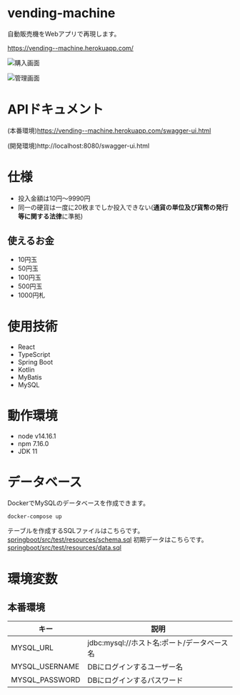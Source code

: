 # vending-machine

自動販売機をWebアプリで再現します。

https://vending--machine.herokuapp.com/

![購入画面](https://user-images.githubusercontent.com/79039863/134789659-69302ae7-49b7-42ec-8009-78fde60d3bd9.png)

![管理画面](https://user-images.githubusercontent.com/79039863/134789668-d78b1ac3-08c9-4349-85ee-38049a45a440.png)


# APIドキュメント

(本番環境)https://vending--machine.herokuapp.com/swagger-ui.html

(開発環境)http://localhost:8080/swagger-ui.html

# 仕様

- 投入金額は10円～9990円
- 同一の硬貨は一度に20枚までしか投入できない(**通貨の単位及び貨幣の発行等に関する法律**に準拠)

## 使えるお金

- 10円玉
- 50円玉
- 100円玉
- 500円玉
- 1000円札

# 使用技術

- React
- TypeScript
- Spring Boot
- Kotlin
- MyBatis
- MySQL

# 動作環境

- node v14.16.1
- npm 7.16.0
- JDK 11

# データベース

DockerでMySQLのデータベースを作成できます。
```
docker-compose up
```

テーブルを作成するSQLファイルはこちらです。
[springboot/src/test/resources/schema.sql](springboot/src/test/resources/schema.sql)
初期データはこちらです。
[springboot/src/test/resources/data.sql](springboot/src/test/resources/data.sql)

# 環境変数

## 本番環境

キー|説明
---|---
MYSQL_URL|jdbc:mysql://ホスト名:ポート/データベース名
MYSQL_USERNAME|DBにログインするユーザー名
MYSQL_PASSWORD|DBにログインするパスワード